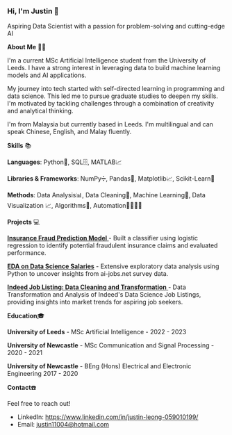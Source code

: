 
<!--
**JustinLzc/JustinLzc** is a ✨ _special_ ✨ repository because its `README.md` (this file) appears on your GitHub profile.

Here are some ideas to get you started:

- 🔭 I’m currently working on ...
- 🌱 I’m currently learning ...
- 👯 I’m looking to collaborate on ...
- 🤔 I’m looking for help with ...
- 💬 Ask me about ...
- 📫 How to reach me: ...
- 😄 Pronouns: ...
- ⚡ Fun fact: ...
-->
### Hi, I'm Justin 👋
Aspiring Data Scientist with a passion for problem-solving and cutting-edge AI

__About Me__ :man_technologist:

I'm a current MSc Artificial Intelligence student from the University of Leeds. I have a strong interest in leveraging data to build machine learning models and AI applications.

My journey into tech started with self-directed learning in programming and data science. This led me to pursue graduate studies to deepen my skills. I'm motivated by tackling challenges through a combination of creativity and analytical thinking.

I'm from Malaysia but currently based in Leeds. I'm multilingual and can speak Chinese, English, and Malay fluently.

__Skills__ :books:

__Languages__: Python🐍, SQL🗄️, MATLAB:chart_with_upwards_trend:

__Libraries & Frameworks__: NumPy➗, Pandas🐼, Matplotlib📈, Scikit-Learn🧠

__Methods__: Data Analysis📊, Data Cleaning🧹, Machine Learning🤖, Data Visualization 📈, Algorithms📜, Automation👷‍♂️👷‍♀️

__Projects__ 💻

[__Insurance Fraud Prediction Model__ ](https://github.com/JustinLzc/Insurance-Fraud-Predictive-Model)- Built a classifier using logistic regression to identify potential fraudulent insurance claims and evaluated performance.

[__EDA on Data Science Salaries__](https://github.com/JustinLzc/Data-Analysis) - Extensive exploratory data analysis using Python to uncover insights from ai-jobs.net survey data.

[__Indeed Job Listing: Data Cleaning and Transformation__ ](https://github.com/JustinLzc/Data-Cleaning-and-Transformation/tree/main)- Data Transformation and Analysis of Indeed's Data Science Job Listings, providing insights into market trends for aspiring job seekers.

<!-- Other projects here with 1-2 sentence descriptions -->
__Education__:mortar_board:

__University of Leeds__ - MSc Artificial Intelligence - 2022 - 2023

__University of Newcastle__ - MSc Communication and Signal Processing - 2020 - 2021

__University of Newcastle__ - BEng (Hons) Electrical and Electronic Engineering 2017 - 2020

__Contact__:phone:

Feel free to reach out!

* LinkedIn: https://www.linkedin.com/in/justin-leong-059010199/
* Email: justin11004@hotmail.com
